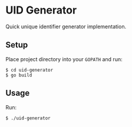 # UID Generator

Quick unique identifier generator implementation.

## Setup

Place project directory into your `GOPATH` and run:

```
$ cd uid-generator
$ go build
```

## Usage

Run:

```
$ ./uid-generator
```
